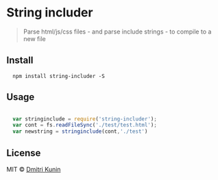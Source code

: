 # String includer 

> Parse html/js/css files - and parse include strings - to compile to a new file


## Install

```
  npm install string-includer -S

```

## Usage

```js

  var stringinclude = require('string-includer');
  var cont = fs.readFileSync('./test/test.html');
  var newstring = stringinclude(cont,'./test')


```

## License

MIT © [Dmitri Kunin](http://dkun.in)

